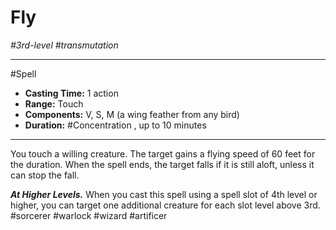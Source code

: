 # Fly
*#3rd-level #transmutation*
___ 
#Spell
- **Casting Time:** 1 action
- **Range:** Touch
- **Components:** V, S, M (a wing feather from any bird)
- **Duration:** #Concentration , up to 10 minutes
---
You touch a willing creature. The target gains a flying speed of 60 feet for the duration. When the spell ends, the target falls if it is still aloft, unless it can stop the fall.

***At Higher Levels.*** When you cast this spell using a spell slot of 4th level or higher, you can target one additional creature for each slot level above 3rd.
#sorcerer
#warlock
#wizard
#artificer